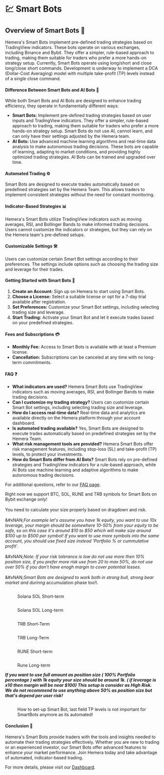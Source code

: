 # 💹 Smart Bots

## Overview of Smart Bots 🤖

Hemera's Smart Bots implement pre-defined trading strategies based on TradingView indicators. These bots operate on various exchanges, including Binance and Bybit. They offer a simpler, rule-based approach to trading, making them suitable for traders who prefer a more hands-on strategy setup. Currently, Smart Bots operate using long/short and close long/close short commands. Development is underway to implement a DCA (Dollar-Cost Averaging) model with multiple take-profit (TP) levels instead of a single close command.

#### Difference Between Smart Bots and AI Bots 🧠

While both Smart Bots and AI Bots are designed to enhance trading efficiency, they operate in fundamentally different ways:

* **Smart Bots:** Implement pre-defined trading strategies based on user inputs and TradingView indicators. They offer a simpler, rule-based approach to trading, making them suitable for traders who prefer a more hands-on strategy setup. Smart Bots do not use AI, cannot learn, and can only have their settings adjusted by the Hemera team.
* **AI Bots:** Use advanced machine learning algorithms and real-time data analysis to make autonomous trading decisions. These bots are capable of learning, adapting to market conditions, and providing highly optimized trading strategies. AI Bots can be trained and upgraded over time.

#### Automated Trading ⚙️

Smart Bots are designed to execute trades automatically based on predefined strategies set by the Hemera Team. This allows traders to implement consistent strategies without the need for constant monitoring.

#### Indicator-Based Strategies 📊

Hemera's Smart Bots utilize TradingView indicators such as moving averages, RSI, and Bollinger Bands to make informed trading decisions. Users cannot customize the indicators or strategies, but they can rely on the Hemera team's pre-defined setups.

#### Customizable Settings 🛠️

Users can customize certain Smart Bot settings according to their preferences. The settings include options such as choosing the trading size and leverage for their trades.

#### Getting Started with Smart Bots 🚀

1. **Create an Account:** Sign up on Hemera to start using Smart Bots.
2. **Choose a License:** Select a suitable license or opt for a 7-day trial available after registration.
3. **Set Preferences:** Customize your Smart Bot settings, including selecting trading size and leverage.
4. **Start Trading:** Activate your Smart Bot and let it execute trades based on your predefined strategies.

#### Fees and Subscriptions 💳

* **Monthly Fee:** Access to Smart Bots is available with at least a Premium license.
* **Cancellation:** Subscriptions can be canceled at any time with no long-term commitments.

#### FAQ ❓

* **What indicators are used?** Hemera Smart Bots use TradingView indicators such as moving averages, RSI, and Bollinger Bands to make trading decisions.
* **Can I customize my trading strategy?** Users can customize certain Smart Bot settings, including selecting trading size and leverage.
* **How do I access real-time data?** Real-time data and analytics are available directly on the Hemera platform through your account dashboard.
* **Is automated trading available?** Yes, Smart Bots are designed to execute trades automatically based on predefined strategies set by the Hemera Team.
* **What risk management tools are provided?** Hemera Smart Bots offer risk management features, including stop-loss (SL) and take-profit (TP) levels, to protect your investments.
* **How do Smart Bots differ from AI Bots?** Smart Bots rely on pre-defined strategies and TradingView indicators for a rule-based approach, while AI Bots use machine learning and adaptive algorithms to make autonomous trading decisions.

For additional questions, refer to our [FAQ page](https://docs.hemeratrading.net/faq).

Right now we support BTC, SOL, RUNE and TRB symbols for Smart Bots on Bybit exchange only!\
\
You need to calculate your size properly based on dragdown and risk.\
\
\&#xNAN;_For example let's assume you have 1k equity, you want to use 10x leverage, your margin should be somewhere 10-50% from your equity to be safe, so on this case it's around $10 to $50 which will make size around $100 up to $500 per symbol! If you want to use more symbols into the same account, you should use fixed size instead 'Portfolio % or cummulative profit'._\
\
&#xNAN;_&#x4E;ote: If your risk tolerance is low do not use more then 10% position size, if you prefer more risk use from 20 to max 50%, do not use over 50% if you don't have enogh margin to cover potential losses._\
\
&#xNAN;_&#x53;mart Bots are designed to work both in strong bull, strong bear market and durinng_ accumulation phase too!\\

<figure><img src=".gitbook/assets/solanashortterm (1).png" alt=""><figcaption><p>Solana SOL Short-term</p></figcaption></figure>

<figure><img src=".gitbook/assets/solanalongterm (2).png" alt=""><figcaption><p>Solana SOL Long-term</p></figcaption></figure>

<figure><img src=".gitbook/assets/trbshortterm (1).png" alt=""><figcaption><p>TRB Short-Term</p></figcaption></figure>

<figure><img src=".gitbook/assets/trblongterm (1).png" alt=""><figcaption><p>TRB Long-Term</p></figcaption></figure>

<figure><img src=".gitbook/assets/runeshortterm.png" alt=""><figcaption><p>RUNE Short-term</p></figcaption></figure>

<figure><img src=".gitbook/assets/runelong (1).png" alt=""><figcaption><p>Rune Long-term</p></figcaption></figure>

_**If you want to use full amount as position size ( 100% Portfolio percentage ) with 1k equity your size should be around 1k. ( if leverage is x10 then margin will be near $100) This setup is consider as High Risk. We do not recommend to use anything above 50% as position size but that's depend per user risk!**_

<figure><img src=".gitbook/assets/smartbotsettings.png" alt=""><figcaption><p>How to set-up Smart Bot, last field TP levels is not important for SmartBots anymore as its automated!</p></figcaption></figure>

#### Conclusion 🏁

Hemera's Smart Bots provide traders with the tools and insights needed to automate their trading strategies effectively. Whether you are new to trading or an experienced investor, our Smart Bots offer advanced features to enhance your market performance. Join Hemera today and take advantage of automated, indicator-based trading.

For more details, please visit our [Dashboard](https://hemeratrading.net/smart-bots).
